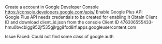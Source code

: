 Create a account in Google Developer Console https://console.developers.google.com/apis/
Enable Google Plus API
Google Plus API needs credentials to be created for enabling it
Obtain Client ID and download client_id.json from the console
Client ID 476306555433-hmu0bvcbigg952jf535gjlrgg8fcd8rf.apps.googleusercontent.com

Issue Faced:
Could not find some class of google auth
